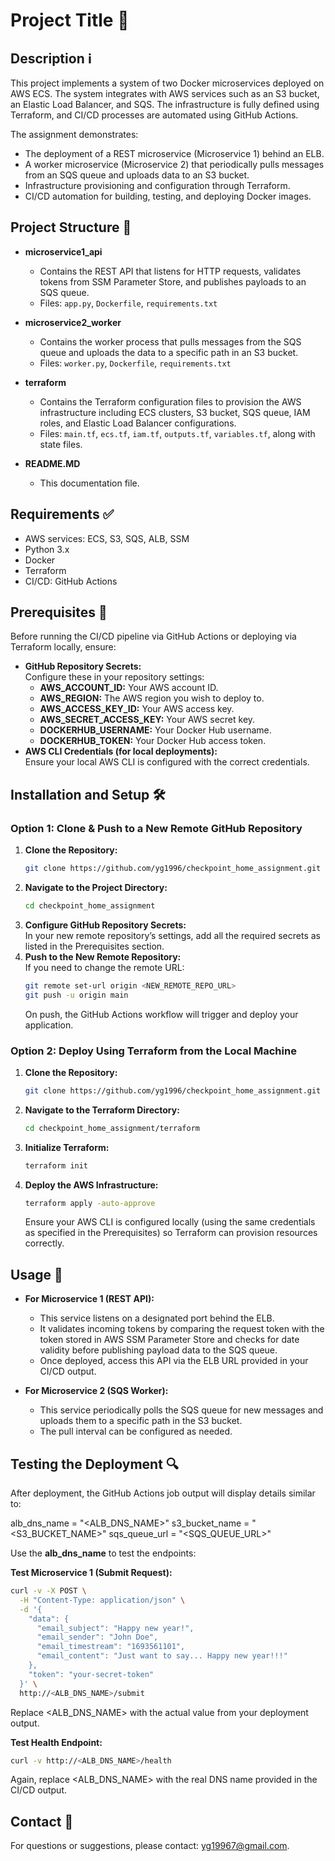 # Project Title 🚀

## Description ℹ️
This project implements a system of two Docker microservices deployed on AWS ECS. The system integrates with AWS services such as an S3 bucket, an Elastic Load Balancer, and SQS. The infrastructure is fully defined using Terraform, and CI/CD processes are automated using GitHub Actions.

The assignment demonstrates:
- The deployment of a REST microservice (Microservice 1) behind an ELB.
- A worker microservice (Microservice 2) that periodically pulls messages from an SQS queue and uploads data to an S3 bucket.
- Infrastructure provisioning and configuration through Terraform.
- CI/CD automation for building, testing, and deploying Docker images.

## Project Structure 📁
- **microservice1_api**  
  - Contains the REST API that listens for HTTP requests, validates tokens from SSM Parameter Store, and publishes payloads to an SQS queue.
  - Files: `app.py`, `Dockerfile`, `requirements.txt`
  
- **microservice2_worker**  
  - Contains the worker process that pulls messages from the SQS queue and uploads the data to a specific path in an S3 bucket.
  - Files: `worker.py`, `Dockerfile`, `requirements.txt`
  
- **terraform**  
  - Contains the Terraform configuration files to provision the AWS infrastructure including ECS clusters, S3 bucket, SQS queue, IAM roles, and Elastic Load Balancer configurations.
  - Files: `main.tf`, `ecs.tf`, `iam.tf`, `outputs.tf`, `variables.tf`, along with state files.

- **README.MD**  
  - This documentation file.

## Requirements ✅
- AWS services: ECS, S3, SQS, ALB, SSM
- Python 3.x
- Docker
- Terraform
- CI/CD: GitHub Actions

## Prerequisites 🔑

Before running the CI/CD pipeline via GitHub Actions or deploying via Terraform locally, ensure:
- **GitHub Repository Secrets:**  
  Configure these in your repository settings:
  - **AWS_ACCOUNT_ID:** Your AWS account ID.
  - **AWS_REGION:** The AWS region you wish to deploy to.
  - **AWS_ACCESS_KEY_ID:** Your AWS access key.
  - **AWS_SECRET_ACCESS_KEY:** Your AWS secret key.
  - **DOCKERHUB_USERNAME:** Your Docker Hub username.
  - **DOCKERHUB_TOKEN:** Your Docker Hub access token.
- **AWS CLI Credentials (for local deployments):**  
  Ensure your local AWS CLI is configured with the correct credentials.

## Installation and Setup 🛠️

### Option 1: Clone & Push to a New Remote GitHub Repository
1. **Clone the Repository:**
    ```bash
    git clone https://github.com/yg1996/checkpoint_home_assignment.git
    ```
2. **Navigate to the Project Directory:**
    ```bash
    cd checkpoint_home_assignment
    ```
3. **Configure GitHub Repository Secrets:**  
   In your new remote repository’s settings, add all the required secrets as listed in the Prerequisites section.
4. **Push to the New Remote Repository:**  
   If you need to change the remote URL:
    ```bash
    git remote set-url origin <NEW_REMOTE_REPO_URL>
    git push -u origin main
    ```
   On push, the GitHub Actions workflow will trigger and deploy your application.

### Option 2: Deploy Using Terraform from the Local Machine
1. **Clone the Repository:**
    ```bash
    git clone https://github.com/yg1996/checkpoint_home_assignment.git
    ```
2. **Navigate to the Terraform Directory:**
    ```bash
    cd checkpoint_home_assignment/terraform
    ```
3. **Initialize Terraform:**
    ```bash
    terraform init
    ```
4. **Deploy the AWS Infrastructure:**
    ```bash
    terraform apply -auto-approve
    ```
   Ensure your AWS CLI is configured locally (using the same credentials as specified in the Prerequisites) so Terraform can provision resources correctly.

## Usage 📡

- **For Microservice 1 (REST API):**
    - This service listens on a designated port behind the ELB.
    - It validates incoming tokens by comparing the request token with the token stored in AWS SSM Parameter Store and checks for date validity before publishing payload data to the SQS queue.
    - Once deployed, access this API via the ELB URL provided in your CI/CD output.

- **For Microservice 2 (SQS Worker):**
    - This service periodically polls the SQS queue for new messages and uploads them to a specific path in the S3 bucket.
    - The pull interval can be configured as needed.

## Testing the Deployment 🔍

After deployment, the GitHub Actions job output will display details similar to:

alb_dns_name = "<ALB_DNS_NAME>" s3_bucket_name = "<S3_BUCKET_NAME>" sqs_queue_url = "<SQS_QUEUE_URL>"

Use the **alb_dns_name** to test the endpoints:

**Test Microservice 1 (Submit Request):**
```bash
curl -v -X POST \
  -H "Content-Type: application/json" \
  -d '{
    "data": {
      "email_subject": "Happy new year!",
      "email_sender": "John Doe",
      "email_timestream": "1693561101",
      "email_content": "Just want to say... Happy new year!!!"
    },
    "token": "your-secret-token"
  }' \
  http://<ALB_DNS_NAME>/submit
```
Replace <ALB_DNS_NAME> with the actual value from your deployment output.

**Test Health Endpoint:**
```bash
curl -v http://<ALB_DNS_NAME>/health
```
Again, replace <ALB_DNS_NAME> with the real DNS name provided in the CI/CD output.


## Contact 📧
For questions or suggestions, please contact: yg19967@gmail.com.

